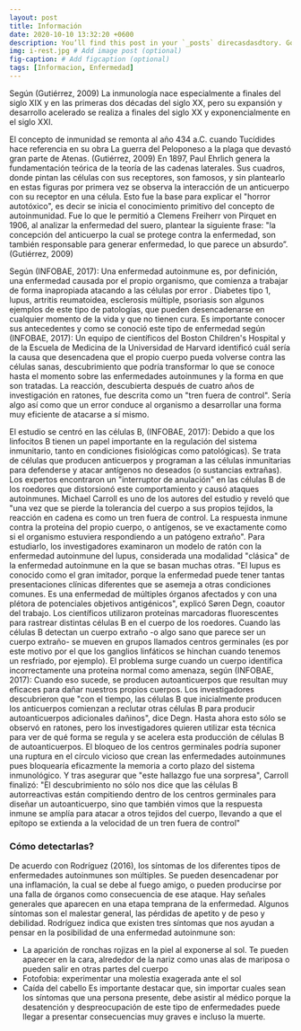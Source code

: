 ```yaml
---
layout: post
title: Información
date: 2020-10-10 13:32:20 +0600
description: You’ll find this post in your `_posts` direcasdasdtory. Go ahead and edit it and re-build the site to see your changes. # Add post description (optional)
img: i-rest.jpg # Add image post (optional)
fig-caption: # Add figcaption (optional)
tags: [Informacion, Enfermedad]
---
```

Según (Gutiérrez, 2009) La inmunología nace especialmente a finales del siglo XIX y en las primeras dos décadas del siglo XX, pero su expansión y desarrollo acelerado se realiza a finales del siglo XX y exponencialmente en el siglo XXI.
 
El concepto de inmunidad se remonta al año 434 a.C. cuando Tucídides hace referencia en su obra La guerra del Peloponeso a la plaga que devastó gran parte de Atenas. (Gutiérrez, 2009)
En 1897, Paul Ehrlich genera la fundamentación teórica de la teoría de las cadenas laterales. Sus cuadros, donde pintan las células con sus receptores, son famosos, y sin plantearlo en estas figuras por primera vez se observa la interacción de un anticuerpo con su receptor en una célula. Esto fue la base para explicar el "horror autotóxico", es decir se inicia el conocimiento primitivo del concepto de autoinmunidad. Fue lo que le permitió a Clemens Freiherr von Pirquet en 1906, al analizar la enfermedad del suero, plantear la siguiente frase: "la concepción del anticuerpo la cual se protege contra la enfermedad, son también responsable para generar enfermedad, lo que parece un absurdo”. (Gutiérrez, 2009)
 
Según (INFOBAE, 2017):
Una enfermedad autoinmune es, por definición, una enfermedad causada por el propio organismo, que comienza a trabajar de forma inapropiada atacando a las células por error . Diabetes tipo 1, lupus, artritis reumatoidea, esclerosis múltiple, psoriasis son algunos ejemplos de este tipo de patologías, que pueden desencadenarse en cualquier momento de la vida y que no tienen cura.
Es importante conocer sus antecedentes y como se conoció este tipo de enfermedad según (INFOBAE, 2017):
Un equipo de científicos del Boston Children's Hospital y de la Escuela de Medicina de la Universidad de Harvard identificó cuál sería la causa que desencadena que el propio cuerpo pueda volverse contra las células sanas, descubrimiento que podría transformar lo que se conoce hasta el momento sobre las enfermedades autoinmunes y la forma en que son tratadas. La reacción, descubierta después de cuatro años de investigación en ratones, fue descrita como un "tren fuera de control". Sería algo así como que un error conduce al organismo a desarrollar una forma muy eficiente de atacarse a sí mismo.
 
El estudio se centró en las células B, (INFOBAE, 2017):
Debido a que los linfocitos B tienen un papel importante en la regulación del sistema inmunitario, tanto en condiciones fisiológicas como patológicas). Se trata de células que producen anticuerpos y programan a las células inmunitarias para defenderse y atacar antígenos no deseados (o sustancias extrañas). Los expertos encontraron un "interruptor de anulación" en las células B de los roedores que distorsionó este comportamiento y causó ataques autoinmunes. Michael Carroll es uno de los autores del estudio y reveló que "una vez que se pierde la tolerancia del cuerpo a sus propios tejidos, la reacción en cadena es como un tren fuera de control. La respuesta inmune contra la proteína del propio cuerpo, o antígenos, se ve exactamente como si el organismo estuviera respondiendo a un patógeno extraño". Para estudiarlo, los investigadores examinaron un modelo de ratón con la enfermedad autoinmune del lupus, considerada una modalidad "clásica" de la enfermedad autoinmune en la que se basan muchas otras. "El lupus es conocido como el gran imitador, porque la enfermedad puede tener tantas presentaciones clínicas diferentes que se asemeja a otras condiciones comunes. Es una enfermedad de múltiples órganos afectados y con una plétora de potenciales objetivos antigénicos", explicó Søren Degn, coautor del trabajo. Los científicos utilizaron proteínas marcadoras fluorescentes para rastrear distintas células B en el cuerpo de los roedores. Cuando las células B detectan un cuerpo extraño -o algo sano que parece ser un cuerpo extraño- se mueven en grupos llamados centros germinales (es por este motivo por el que los ganglios linfáticos se hinchan cuando tenemos un resfriado, por ejemplo).
El problema surge cuando un cuerpo identifica incorrectamente una proteína normal como amenaza, según (INFOBAE, 2017):
Cuando eso sucede, se producen autoanticuerpos que resultan muy eficaces para dañar nuestros propios cuerpos. Los investigadores descubrieron que "con el tiempo, las células B que inicialmente producen los anticuerpos comienzan a reclutar otras células B para producir autoanticuerpos adicionales dañinos", dice Degn. Hasta ahora esto sólo se observó en ratones, pero los investigadores quieren utilizar esta técnica para ver de qué forma se regula y se acelera esta producción de células B de autoanticuerpos. El bloqueo de los centros germinales podría suponer una ruptura en el círculo vicioso que crean las enfermedades autoinmunes pues bloquearía eficazmente la memoria a corto plazo del sistema inmunológico. Y tras asegurar que "este hallazgo fue una sorpresa", Carroll finalizó: "El descubrimiento no sólo nos dice que las células B autorreactivas están compitiendo dentro de los centros germinales para diseñar un autoanticuerpo, sino que también vimos que la respuesta inmune se amplía para atacar a otros tejidos del cuerpo, llevando a que el epítopo se extienda a la velocidad de un tren fuera de control"

### Cómo detectarlas?
De acuerdo con Rodríguez (2016), los síntomas de los diferentes tipos de enfermedades autoinmunes son múltiples. Se pueden desencadenar por una inflamación, la cual se debe al fuego amigo, o pueden producirse por una falla de órganos como consecuencia de ese ataque. Hay señales generales que aparecen en una etapa temprana de la enfermedad. Algunos síntomas son el malestar general, las pérdidas de apetito y de peso y debilidad.
Rodríguez indica que existen tres síntomas que nos ayudan a pensar en la posibilidad de una enfermedad autoinmune son:
* La aparición de ronchas rojizas en la piel al exponerse al sol. Te pueden aparecer en la cara, alrededor de la nariz como unas alas de mariposa o pueden salir en otras partes del cuerpo
* Fotofobia: experimentar una molestia exagerada ante el sol
*   Caída del cabello
Es importante destacar que, sin importar cuales sean los síntomas que una persona presente, debe asistir al médico porque la desatención y despreocupación de este tipo de enfermedades puede llegar a presentar consecuencias muy graves e incluso la muerte. 
